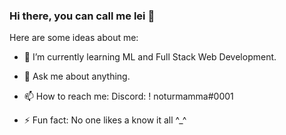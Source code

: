 ### Hi there, you can call me lei 👋




Here are some ideas about me:

- 🌱 I’m currently learning ML and Full Stack Web Development.


- 💬 Ask me about anything.
- 📫 How to reach me: Discord: ! noturmamma#0001

- ⚡ Fun fact: No one likes a know it all ^_^

